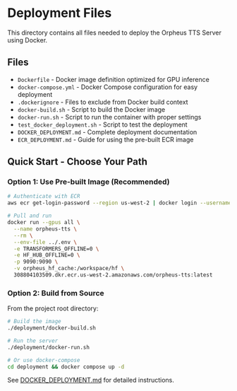 # Deployment Files

This directory contains all files needed to deploy the Orpheus TTS Server using Docker.

## Files

- `Dockerfile` - Docker image definition optimized for GPU inference
- `docker-compose.yml` - Docker Compose configuration for easy deployment
- `.dockerignore` - Files to exclude from Docker build context
- `docker-build.sh` - Script to build the Docker image
- `docker-run.sh` - Script to run the container with proper settings
- `test_docker_deployment.sh` - Script to test the deployment
- `DOCKER_DEPLOYMENT.md` - Complete deployment documentation
- `ECR_DEPLOYMENT.md` - Guide for using the pre-built ECR image

## Quick Start - Choose Your Path

### Option 1: Use Pre-built Image (Recommended)

```bash
# Authenticate with ECR
aws ecr get-login-password --region us-west-2 | docker login --username AWS --password-stdin 308804103509.dkr.ecr.us-west-2.amazonaws.com

# Pull and run
docker run --gpus all \
  --name orpheus-tts \
  --rm \
  --env-file ../.env \
  -e TRANSFORMERS_OFFLINE=0 \
  -e HF_HUB_OFFLINE=0 \
  -p 9090:9090 \
  -v orpheus_hf_cache:/workspace/hf \
  308804103509.dkr.ecr.us-west-2.amazonaws.com/orpheus-tts:latest
```

### Option 2: Build from Source

From the project root directory:

```bash
# Build the image
./deployment/docker-build.sh

# Run the server
./deployment/docker-run.sh

# Or use docker-compose
cd deployment && docker compose up -d
```

See [DOCKER_DEPLOYMENT.md](./DOCKER_DEPLOYMENT.md) for detailed instructions.
